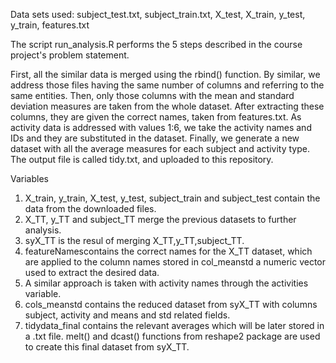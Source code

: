 Data sets used:
subject_test.txt, subject_train.txt, X_test, X_train, y_test, y_train, features.txt


The script run_analysis.R performs the 5 steps described in the course project's problem statement.

First, all the similar data is merged using the rbind() function. By similar, we address those files having the same number of columns and referring to the same entities.
Then, only those columns with the mean and standard deviation measures are taken from the whole dataset. After extracting these columns, they are given the correct names, taken from features.txt.
As activity data is addressed with values 1:6, we take the activity names and IDs and they are substituted in the dataset.
Finally, we generate a new dataset with all the average measures for each subject and activity type. The output file is called tidy.txt, and uploaded to this repository.


Variables

1. X_train, y_train, X_test, y_test, subject_train and subject_test contain the data from the downloaded files.
2. X_TT, y_TT and subject_TT merge the previous datasets to further analysis.
3. syX_TT is the resul of merging X_TT,y_TT,subject_TT.
4. featureNamescontains the correct names for the X_TT dataset, which are applied to the column names stored in col_meanstd a numeric vector used to extract the desired data.
5. A similar approach is taken with activity names through the activities variable.
6. cols_meanstd contains the reduced dataset from syX_TT with columns subject, activity and means and std related fields.
7. tidydata_final contains the relevant averages which will be later stored in a .txt file. melt() and dcast() functions from reshape2 package are used to create this final dataset from syX_TT.
